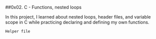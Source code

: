 ##0x02. C - Functions, nested loops

In this project, I learned about nested loops, header files, and variable scope in C while practicing declaring and defining my own functions.

`Helper file`



